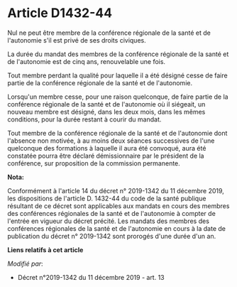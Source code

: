 # Article D1432-44

Nul ne peut être membre de la conférence régionale de la santé et de l'autonomie s'il est privé de ses droits civiques.

La durée du mandat des membres de la conférence régionale de la santé et de l'autonomie est de cinq ans, renouvelable une
fois.

Tout membre perdant la qualité pour laquelle il a été désigné cesse de faire partie de la conférence régionale de la santé et
de l'autonomie.

Lorsqu'un membre cesse, pour une raison quelconque, de faire partie de la conférence régionale de la santé et de l'autonomie
où il siégeait, un nouveau membre est désigné, dans les deux mois, dans les mêmes conditions, pour la durée restant à courir
du mandat.

Tout membre de la conférence régionale de la santé et de l'autonomie dont l'absence non motivée, à au moins deux séances
successives de l'une quelconque des formations à laquelle il aura été convoqué, aura été constatée pourra être déclaré
démissionnaire par le président de la conférence, sur proposition de la commission permanente.

**Nota:**

Conformément à l'article 14 du décret n° 2019-1342 du 11 décembre 2019, les dispositions de l'article D. 1432-44 du code de
la santé publique résultant de ce décret sont applicables aux mandats en cours des membres des conférences régionales de la
santé et de l'autonomie à compter de l'entrée en vigueur du décret précité. Les mandats des membres des conférences
régionales de la santé et de l'autonomie en cours à la date de publication du décret n° 2019-1342 sont prorogés d'une durée
d'un an.

**Liens relatifs à cet article**

_Modifié par_:

  - Décret n°2019-1342 du 11 décembre 2019 - art. 13
